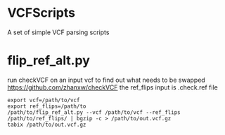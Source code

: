 # VCFScripts
A set of simple VCF parsing scripts


# flip_ref_alt.py
run checkVCF on an input vcf to find out what needs to be swapped
https://github.com/zhanxw/checkVCF
the ref_flips input is .check.ref file 
```
export vcf=/path/to/vcf
export ref_flips=/path/to
/path/to/flip_ref_alt.py --vcf /path/to/vcf --ref_flips /path/to/ref_flips/ | bgzip -c > /path/to/out.vcf.gz
tabix /path/to/out.vcf.gz
```
